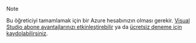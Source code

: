
> [!NOTE]
> Bu öğreticiyi tamamlamak için bir Azure hesabınızın olması gerekir. <a href="/pricing/member-offers/msdn-benefits-details/" target="_blank">Visual Studio abone avantajlarınızı etkinleştirebilir</a> ya da <a href="/pricing/free-trial/" target="_blank">ücretsiz deneme için kaydolabilirsiniz</a>.
> 
> 

